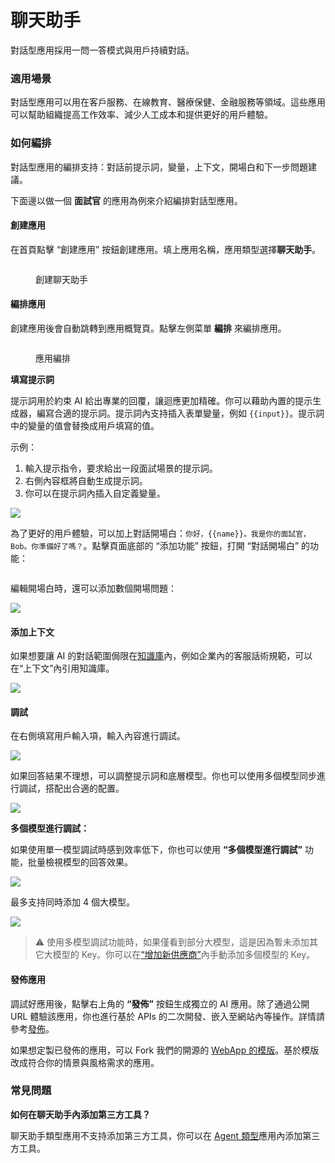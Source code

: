 # 聊天助手

對話型應用採用一問一答模式與用戶持續對話。

### 適用場景

對話型應用可以用在客戶服務、在線教育、醫療保健、金融服務等領域。這些應用可以幫助組織提高工作效率、減少人工成本和提供更好的用戶體驗。

### 如何編排

對話型應用的編排支持：對話前提示詞，變量，上下文，開場白和下一步問題建議。

下面邊以做一個 **面試官** 的應用為例來介紹編排對話型應用。

#### 創建應用

在首頁點擊 “創建應用” 按鈕創建應用。填上應用名稱，應用類型選擇**聊天助手**。

<figure><img src="../../.gitbook/assets/image (296).png" alt=""><figcaption><p>創建聊天助手</p></figcaption></figure>

#### 編排應用

創建應用後會自動跳轉到應用概覽頁。點擊左側菜單 **編排** 來編排應用。

<figure><img src="../../.gitbook/assets/zh-conversation-app.png" alt=""><figcaption><p>應用編排</p></figcaption></figure>

**填寫提示詞**

提示詞用於約束 AI 給出專業的回覆，讓迴應更加精確。你可以藉助內置的提示生成器，編寫合適的提示詞。提示詞內支持插入表單變量，例如 `{{input}}`。提示詞中的變量的值會替換成用戶填寫的值。

示例：

1. 輸入提示指令，要求給出一段面試場景的提示詞。
2. 右側內容框將自動生成提示詞。
3. 你可以在提示詞內插入自定義變量。

![](../../.gitbook/assets/zh-prompt-generator.png)

為了更好的用戶體驗，可以加上對話開場白：`你好，{{name}}。我是你的面試官，Bob。你準備好了嗎？`。點擊頁面底部的 “添加功能” 按鈕，打開 “對話開場白” 的功能：

<figure><img src="../../.gitbook/assets/image (297).png" alt=""><figcaption></figcaption></figure>

編輯開場白時，還可以添加數個開場問題：

![](../../.gitbook/assets/zh-opening-remarks.png)

#### 添加上下文

如果想要讓 AI 的對話範圍侷限在[知識庫](../knowledge-base/)內，例如企業內的客服話術規範，可以在“上下文”內引用知識庫。

![](<../../.gitbook/assets/image (108) (1).png>)

#### 調試

在右側填寫用戶輸入項，輸入內容進行調試。

![](../../.gitbook/assets/zh-conversation-debug.png)

如果回答結果不理想，可以調整提示詞和底層模型。你也可以使用多個模型同步進行調試，搭配出合適的配置。

![](../../.gitbook/assets/zh-modify-model.png)

**多個模型進行調試：**

如果使用單一模型調試時感到效率低下，你也可以使用 **“多個模型進行調試”** 功能，批量檢視模型的回答效果。

![](../../.gitbook/assets/zh-multiple-models.png)

最多支持同時添加 4 個大模型。

![](../../.gitbook/assets/zh-multiple-models-2.png)

> ⚠️ 使用多模型調試功能時，如果僅看到部分大模型，這是因為暫未添加其它大模型的 Key。你可以在[“增加新供應商”](https://docs.dify.ai/v/zh-hans/guides/model-configuration/new-provider)內手動添加多個模型的 Key。

#### 發佈應用

調試好應用後，點擊右上角的 **“發佈”** 按鈕生成獨立的 AI 應用。除了通過公開 URL 體驗該應用，你也進行基於 APIs 的二次開發、嵌入至網站內等操作。詳情請參考[發佈](https://docs.dify.ai/v/zh-hans/guides/application-publishing)。

如果想定製已發佈的應用，可以 Fork 我們的開源的 [WebApp 的模版](https://github.com/langgenius/webapp-conversation)。基於模版改成符合你的情景與風格需求的應用。

### 常見問題

**如何在聊天助手內添加第三方工具？**

聊天助手類型應用不支持添加第三方工具，你可以在 [Agent 類型](https://docs.dify.ai/v/zh-hans/guides/application-orchestrate/agent)應用內添加第三方工具。
